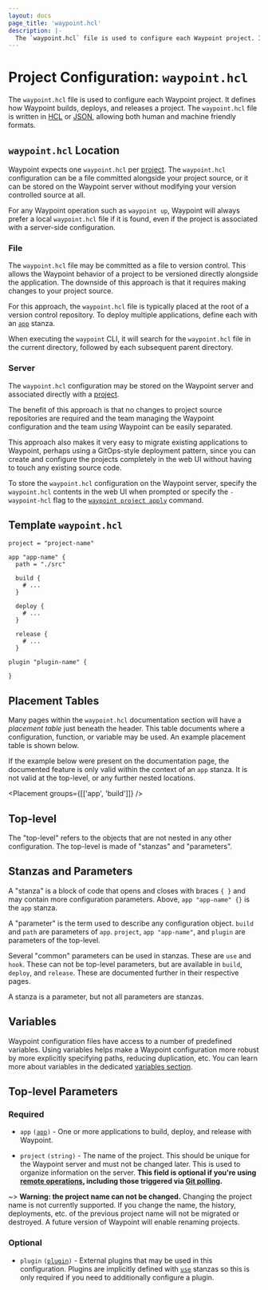 ```yaml
---
layout: docs
page_title: 'waypoint.hcl'
description: |-
  The `waypoint.hcl` file is used to configure each Waypoint project. It defines how Waypoint builds, deploys, and releases a project.
---
```


# Project Configuration: `waypoint.hcl`

The `waypoint.hcl` file is used to configure each Waypoint project. It defines
how Waypoint builds, deploys, and releases a project. The `waypoint.hcl` file is
written in [HCL](../docs/waypoint-hcl/syntax) or [JSON](../docs/waypoint-hcl/syntax/json),
allowing both human and machine friendly formats.

## `waypoint.hcl` Location

Waypoint expects one `waypoint.hcl` per [project](../docs/projects).
The `waypoint.hcl` configuration can be a file committed alongside your
project source, or it can be stored on the Waypoint server without modifying
your version controlled source at all.

For any Waypoint operation such as `waypoint up`, Waypoint will always prefer
a local `waypoint.hcl` file if it is found, even if the project is associated
with a server-side configuration.

### File

The `waypoint.hcl` file may be committed as a file
to version control. This allows the Waypoint behavior of a project to be
versioned directly alongside the application. The downside of this approach
is that it requires making changes to your project source.

For this approach, the `waypoint.hcl` file is typically placed at the root
of a version control repository. To deploy multiple applications, define each
with an [`app`][app] stanza.

When executing the `waypoint` CLI, it will search for the `waypoint.hcl` file
in the current directory, followed by each subsequent parent directory.

### Server

The `waypoint.hcl` configuration may be stored on the Waypoint server
and associated directly with a [project](../docs/projects).

The benefit of this approach is that no changes to project source repositories
are required and the team managing the Waypoint configuration and the team
_using_ Waypoint can be easily separated.

This approach also makes it very easy to migrate existing applications to
Waypoint, perhaps using a GitOps-style deployment pattern, since you can
create and configure the projects completely in the web UI without having
to touch any existing source code.

To store the `waypoint.hcl` configuration on the Waypoint server, specify
the `waypoint.hcl` contents in the web UI when prompted or specify the
`-waypoint-hcl` flag to the [`waypoint project apply`](../commands/project-apply)
command.

## Template `waypoint.hcl`

```hcl
project = "project-name"

app "app-name" {
  path = "./src"

  build {
    # ...
  }

  deploy {
    # ...
  }

  release {
    # ...
  }

plugin "plugin-name" {

}
```

## Placement Tables

Many pages within the `waypoint.hcl` documentation section will have
a _placement table_ just beneath the header. This table documents where
a configuration, function, or variable may be used. An example placement
table is shown below.

If the example below were present on the documentation page, the documented
feature is only valid within the context of an `app` stanza. It is not valid
at the top-level, or any further nested locations.

<Placement groups={[['app', 'build']]} />

## Top-level

The "top-level" refers to the objects that are not nested in any other
configuration. The top-level is made of "stanzas" and "parameters".

## Stanzas and Parameters

A "stanza" is a block of code that opens and closes with braces `{ }`
and may contain more configuration parameters. Above, `app "app-name" {}` is
the `app` stanza.

A "parameter" is the term used to describe any configuration object. `build`
and `path` are parameters of `app`. `project`, `app "app-name"`, and `plugin`
are parameters of the top-level.

Several "common" parameters can be used in stanzas. These are `use` and `hook`.
These can not be top-level parameters, but are available in `build`, `deploy`,
and `release`. These are documented further in their respective pages.

A stanza is a parameter, but not all parameters are stanzas.

## Variables

Waypoint configuration files have access to a number of predefined variables.
Using variables helps make a Waypoint configuration more robust by more
explicitly specifying paths, reducing duplication, etc. You can learn more about
variables in the dedicated [variables section](../docs/waypoint-hcl/variables).

## Top-level Parameters

### Required

- `app` <code>([app][app])</code> - One or more applications to build, deploy,
  and release with Waypoint.

- `project` `(string)` - The name of the project. This should be unique
  for the Waypoint server and must not be changed later. This is used to
  organize information on the server. **This field is optional if you're
  using [remote operations](../docs/projects/remote), including those
  triggered via [Git polling](../docs/projects/git).**

~> **Warning: the project name can not be changed.** Changing the project
name is not currently supported. If you change the name, the history,
deployments, etc. of the previous project name will not be migrated or destroyed.
A future version of Waypoint will enable renaming projects.

### Optional

- `plugin` <code>([plugin][plugin])</code> - External plugins that may be
  used in this configuration. Plugins are implicitly defined with
  [`use`](../docs/waypoint-hcl/use) stanzas so this is only required if you
  need to additionally configure a plugin.

[app]: /waypoint/docs/waypoint-hcl/app 'App Stanza'
[plugin]: /waypoint/docs/waypoint-hcl/plugin 'Plugin Stanza'
